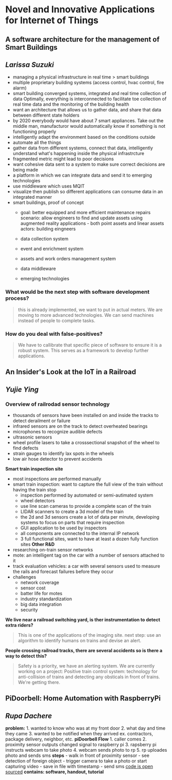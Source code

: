 # Novel and Innovative Applications for Internet of Things

## A software architecture for the management of Smart Buildings
## *Larissa Suzuki*
- managing a physical infrastructure in real time > smart buildings
- multiple proprietary building systems (access control, hvac control, fire alarm)
- smart building converged systems, integrated and real time collection of data
	Optimally, everything is interconnected to facilitate toe collection of real time data and the monitoring of the building health
- want an architecture that allows us to gather data, and share that data between different state holders 
- by 2020 everybody would have about 7 smart appliances. Take out the middle man, manufacturor would automatically know if something is not functioning properly
- intelligently adapt the environment based on the conditions outside
- automate all the things
- gather data from different systems, connect that data, intelligently understand what's happening inside the physical infrastrcture
- fragmented metric might lead to poor decisions
- want cohesive data sent to a system to make sure correct decisions are being made
- a platform in which we can integrate data and send it to emerging technologies
- use middleware which uses MQIT
- visualize then publish so different applications can consume data in an integrated manner
- smart buildings, proof of concept
	- goal: better equipped and more efficient maintenance repairs
	scenario: allow engineers to find and update assets using augmented reality applications - both point assets and linear assets
	actors: building eingneers 

	- data collection system
	- event and enrichment system
	- assets and work orders management system
	- data middleware
	- emerging technologies


### What would be the next step with software development process?
> this is already implemented, we want to put in actual meters. We are moving to more advanced technologies. We can send machines instead of people to complete tasks. 

### How do you deal with false-positives?
> We have to callibrate that specific piece of software to ensure it is a robust system. This serves as a framework to develop further applications. 

## An Insider's Look at the IoT in a Railroad
## *Yujie Ying*
### Overview of railrodad sensor technology
- thousands of sensors have been installed on and inside the tracks to detect derailment or failure
- infrared sensors are on the track to detect overheated bearings
- microphones to recognize audible defects
- ultrasonic sensors
- wheel profile lasers to take a crosssectional snapshot of the wheel to find defects
- strain gauges to identify lax spots in the wheels
- low air hose detector to prevent accidents

**Smart train inspection site**
- most inspections are performed manually
- smart train inspection: want to capture the full view of the train without having the train stop
	- inspection performed by automated or semi-autimated system
	- wheel detectors
	- use line scan cameras to provide a complete scan of the train
	- LIDAR scanners to create a 3d model of the train
	- the 2d and 3d sensors create a lot of data per minute, developing systems to focus on parts that require inspection
	- GUI application to be used by inspectors
	- all components are connected to the internal IP network
	- 3 full functional sites, want to have at least a dozen fully function sites
**Other R&D**
- researching on-train sensor networks 
- mote: an intelligent tag on the car with a number of sensors attached to it
- track evaluation vehicles: a car with several sensors used to measure the rails and forecast failures before they occur
- challenges
	- network coverage
	- sensor cost
	- batter life for motes
	- industry standardization
	- big data integration
	- security

**We live near a railroad switching yard, is ther instrumentation to detect extra riders?**
>This is one of the applications of the imaging site. next step: use an algorithm to identify humans on trains and devise an alert. 

**People crossing railroad tracks, there are several accidents so is there a way to detect this?**
>Safety is a priority, we have an alerting system. We are currently working on a project: Positive train control system: technology for anti-collision of trains and detecting any obsticals in front of trains. We're getting there.

## PiDoorbell: Home Automation with RaspberryPi
## *Rupa Dachere*
**problem:**
	1. wanted to know who was at my front door
	2. what day and time they came
	3. wanted to be notified when they arrived
	ex. contractors, package delivery, neighbor, etc.
**piDoorbell Flow**
	1. caller comes
	2. proximity sensor outputs changed signal to raspberry pi
	3. rapsberry pi instructs webcam to take photo
	4. webcam sends photo to rp
	5. rp uploades photo and sends sms
**steps**
	- walk in front of proximity sensor
	- see detection of foreign object
	- trigger camera to take a photo or start capturing video
	- save in file with timestamp
	- send sms
[code is open sourced](github.com/codechix-opensource)
**contains: software, handout, tutorial**